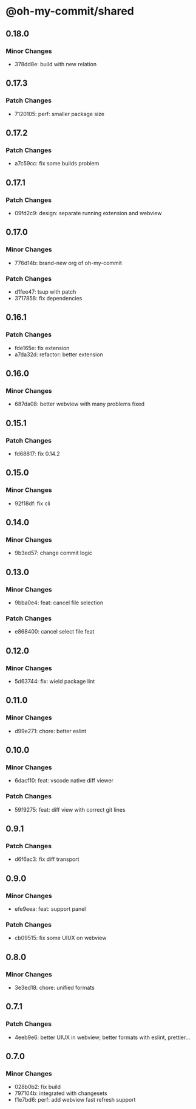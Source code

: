 # @oh-my-commit/shared

## 0.18.0

### Minor Changes

- 378dd8e: build with new relation

## 0.17.3

### Patch Changes

- 7120105: perf: smaller package size

## 0.17.2

### Patch Changes

- a7c59cc: fix some builds problem

## 0.17.1

### Patch Changes

- 09fd2c9: design: separate running extension and webview

## 0.17.0

### Minor Changes

- 776d14b: brand-new org of oh-my-commit

### Patch Changes

- d1fee47: tsup with patch
- 3717858: fix dependencies

## 0.16.1

### Patch Changes

- fde165e: fix extension
- a7da32d: refactor: better extension

## 0.16.0

### Minor Changes

- 687da08: better webview with many problems fixed

## 0.15.1

### Patch Changes

- fd68817: fix 0.14.2

## 0.15.0

### Minor Changes

- 92f18df: fix cli

## 0.14.0

### Minor Changes

- 9b3ed57: change commit logic

## 0.13.0

### Minor Changes

- 9bba0e4: feat: cancel file selection

### Patch Changes

- e868400: cancel select file feat

## 0.12.0

### Minor Changes

- 5d63744: fix: wield package lint

## 0.11.0

### Minor Changes

- d99e271: chore: better eslint

## 0.10.0

### Minor Changes

- 6dacf10: feat: vscode native diff viewer

### Patch Changes

- 59f9275: feat: diff view with correct git lines

## 0.9.1

### Patch Changes

- d6f6ac3: fix diff transport

## 0.9.0

### Minor Changes

- efe9eea: feat: support panel

### Patch Changes

- cb09515: fix some UIUX on webview

## 0.8.0

### Minor Changes

- 3e3ed18: chore: unified formats

## 0.7.1

### Patch Changes

- 4eeb9e6: better UIUX in webview; better formats with eslint, prettier...

## 0.7.0

### Minor Changes

- 028b0b2: fix build
- 797104b: integrated with changesets
- f1e7bd6: perf: add webview fast refresh support

